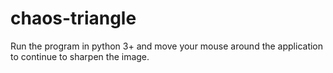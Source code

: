 # chaos-triangle

Run the program in python 3+ and move your mouse around the application to continue to sharpen the image.

